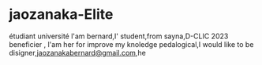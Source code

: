 # jaozanaka-Elite
étudiant université
l'am bernard,I' student,from sayna,D-CLIC 2023 beneficier , l'am her for improve my knoledge pedalogical,I would like to be disigner,jaozanakabernard@gmail.com,he
